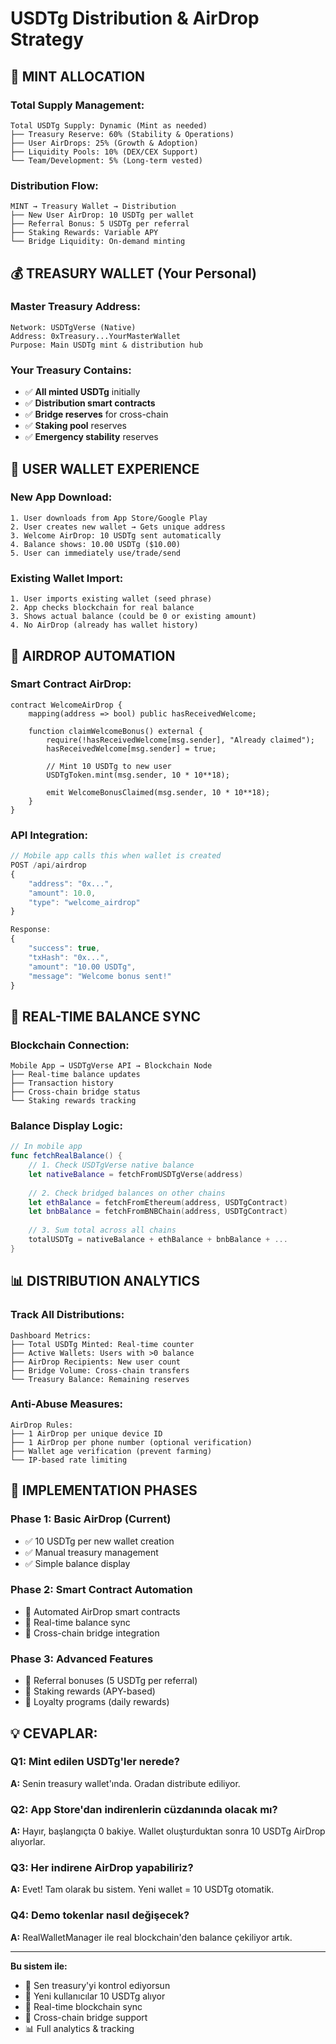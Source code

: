 # USDTg Distribution & AirDrop Strategy

## 🏦 **MINT ALLOCATION**

### **Total Supply Management:**
```
Total USDTg Supply: Dynamic (Mint as needed)
├── Treasury Reserve: 60% (Stability & Operations)
├── User AirDrops: 25% (Growth & Adoption)  
├── Liquidity Pools: 10% (DEX/CEX Support)
└── Team/Development: 5% (Long-term vested)
```

### **Distribution Flow:**
```
MINT → Treasury Wallet → Distribution
├── New User AirDrop: 10 USDTg per wallet
├── Referral Bonus: 5 USDTg per referral
├── Staking Rewards: Variable APY
└── Bridge Liquidity: On-demand minting
```

## 💰 **TREASURY WALLET (Your Personal)**

### **Master Treasury Address:**
```
Network: USDTgVerse (Native)
Address: 0xTreasury...YourMasterWallet
Purpose: Main USDTg mint & distribution hub
```

### **Your Treasury Contains:**
- ✅ **All minted USDTg** initially
- ✅ **Distribution smart contracts** 
- ✅ **Bridge reserves** for cross-chain
- ✅ **Staking pool** reserves
- ✅ **Emergency stability** reserves

## 📱 **USER WALLET EXPERIENCE**

### **New App Download:**
```
1. User downloads from App Store/Google Play
2. User creates new wallet → Gets unique address
3. Welcome AirDrop: 10 USDTg sent automatically
4. Balance shows: 10.00 USDTg ($10.00)
5. User can immediately use/trade/send
```

### **Existing Wallet Import:**
```
1. User imports existing wallet (seed phrase)
2. App checks blockchain for real balance
3. Shows actual balance (could be 0 or existing amount)
4. No AirDrop (already has wallet history)
```

## 🎁 **AIRDROP AUTOMATION**

### **Smart Contract AirDrop:**
```solidity
contract WelcomeAirDrop {
    mapping(address => bool) public hasReceivedWelcome;
    
    function claimWelcomeBonus() external {
        require(!hasReceivedWelcome[msg.sender], "Already claimed");
        hasReceivedWelcome[msg.sender] = true;
        
        // Mint 10 USDTg to new user
        USDTgToken.mint(msg.sender, 10 * 10**18);
        
        emit WelcomeBonusClaimed(msg.sender, 10 * 10**18);
    }
}
```

### **API Integration:**
```javascript
// Mobile app calls this when wallet is created
POST /api/airdrop
{
    "address": "0x...",
    "amount": 10.0,
    "type": "welcome_airdrop"
}

Response:
{
    "success": true,
    "txHash": "0x...",
    "amount": "10.00 USDTg",
    "message": "Welcome bonus sent!"
}
```

## 🔄 **REAL-TIME BALANCE SYNC**

### **Blockchain Connection:**
```
Mobile App → USDTgVerse API → Blockchain Node
├── Real-time balance updates
├── Transaction history
├── Cross-chain bridge status
└── Staking rewards tracking
```

### **Balance Display Logic:**
```swift
// In mobile app
func fetchRealBalance() {
    // 1. Check USDTgVerse native balance
    let nativeBalance = fetchFromUSDTgVerse(address)
    
    // 2. Check bridged balances on other chains
    let ethBalance = fetchFromEthereum(address, USDTgContract)
    let bnbBalance = fetchFromBNBChain(address, USDTgContract)
    
    // 3. Sum total across all chains
    totalUSDTg = nativeBalance + ethBalance + bnbBalance + ...
}
```

## 📊 **DISTRIBUTION ANALYTICS**

### **Track All Distributions:**
```
Dashboard Metrics:
├── Total USDTg Minted: Real-time counter
├── Active Wallets: Users with >0 balance
├── AirDrop Recipients: New user count
├── Bridge Volume: Cross-chain transfers
└── Treasury Balance: Remaining reserves
```

### **Anti-Abuse Measures:**
```
AirDrop Rules:
├── 1 AirDrop per unique device ID
├── 1 AirDrop per phone number (optional verification)
├── Wallet age verification (prevent farming)
└── IP-based rate limiting
```

## 🚀 **IMPLEMENTATION PHASES**

### **Phase 1: Basic AirDrop (Current)**
- ✅ 10 USDTg per new wallet creation
- ✅ Manual treasury management
- ✅ Simple balance display

### **Phase 2: Smart Contract Automation**
- 🔄 Automated AirDrop smart contracts
- 🔄 Real-time balance sync
- 🔄 Cross-chain bridge integration

### **Phase 3: Advanced Features**
- 📅 Referral bonuses (5 USDTg per referral)
- 📅 Staking rewards (APY-based)
- 📅 Loyalty programs (daily rewards)

## 💡 **CEVAPLAR:**

### **Q1: Mint edilen USDTg'ler nerede?**
**A:** Senin treasury wallet'ında. Oradan distribute ediliyor.

### **Q2: App Store'dan indirenlerin cüzdanında olacak mı?**
**A:** Hayır, başlangıçta 0 bakiye. Wallet oluşturduktan sonra 10 USDTg AirDrop alıyorlar.

### **Q3: Her indirene AirDrop yapabiliriz?**
**A:** Evet! Tam olarak bu sistem. Yeni wallet = 10 USDTg otomatik.

### **Q4: Demo tokenlar nasıl değişecek?**
**A:** RealWalletManager ile real blockchain'den balance çekiliyor artık.

---

**Bu sistem ile:**
- 🏦 Sen treasury'yi kontrol ediyorsun
- 🎁 Yeni kullanıcılar 10 USDTg alıyor
- 📱 Real-time blockchain sync
- 🔄 Cross-chain bridge support
- 📊 Full analytics & tracking
